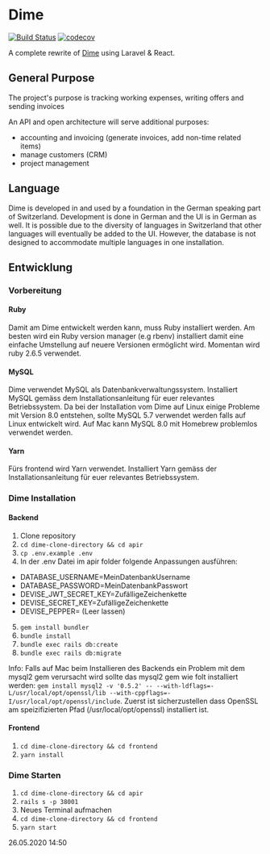# Dime
[![Build Status](https://semaphoreci.com/api/v1/stiftungswo/better-dime/branches/dev/badge.svg)](https://semaphoreci.com/stiftungswo/better-dime)
[![codecov](https://codecov.io/gh/stiftungswo/betterDime/branch/master/graph/badge.svg)](https://codecov.io/gh/stiftungswo/betterDime)

A complete rewrite of [Dime](https://github.com/stiftungswo/dime) using Laravel & React.

## General Purpose

The project's purpose is tracking working expenses, writing offers and sending invoices

An API and open architecture will serve additional purposes:

  * accounting and invoicing (generate invoices, add non-time related items)
  * manage customers (CRM)
  * project management
  
## Language

Dime is developed in and used by a foundation in the German speaking part of Switzerland. Development is done in German and the UI is in German as well. It is possible due to the diversity of languages in Switzerland that other languages will eventually be added to the UI. However, the database is not designed to accommodate multiple languages in one installation.


## Entwicklung
### Vorbereitung
#### Ruby
Damit am Dime entwickelt werden kann, muss Ruby installiert werden. Am besten wird ein Ruby version manager (e.g rbenv) installiert damit eine einfache Umstellung auf neuere Versionen ermöglicht wird. Momentan wird ruby 2.6.5 verwendet.
#### MySQL
Dime verwendet MySQL als Datenbankverwaltungssystem. Installiert MySQL gemäss dem Installationsanleitung für euer relevantes Betriebssystem. Da bei der Installation vom Dime auf Linux einige Probleme mit Version 8.0 entstehen, sollte MySQL 5.7 verwendet werden falls auf Linux entwickelt wird. Auf Mac kann MySQL 8.0 mit Homebrew problemlos verwendet werden.

#### Yarn
Fürs frontend wird Yarn verwendet. Installiert Yarn gemäss der Installationsanleitung für euer relevantes Betriebssystem.

### Dime Installation

#### Backend
1. Clone repository
2. ``cd dime-clone-directory && cd apir``
3. ``cp .env.example .env``
4. In der .env Datei im apir folder folgende Anpassungen ausführen:
 - DATABASE_USERNAME=MeinDatenbankUsername
 - DATABASE_PASSWORD=MeinDatenbankPasswort
 - DEVISE_JWT_SECRET_KEY=ZufälligeZeichenkette
 - DEVISE_SECRET_KEY=ZufälligeZeichenkette
 - DEVISE_PEPPER=         (Leer lassen)
5. ``gem install bundler``
6. ``bundle install``
7. ``bundle exec rails db:create``
8. ``bundle exec rails db:migrate``

Info: Falls auf Mac beim Installieren des Backends ein Problem mit dem mysql2 gem verursacht wird sollte das mysql2 gem wie folt installiert werden: ``gem install mysql2 -v '0.5.2' -- --with-ldflags=-L/usr/local/opt/openssl/lib --with-cppflags=-I/usr/local/opt/openssl/include``. Zuerst ist sicherzustellen dass OpenSSL am speizifizierten Pfad (/usr/local/opt/openssl) installiert ist.

#### Frontend
1. ``cd dime-clone-directory && cd frontend``
2. ``yarn install``

### Dime Starten

1. ``cd dime-clone-directory && cd apir``
2. ``rails s -p 38001``
3. Neues Terminal aufmachen
4. ``cd dime-clone-directory && cd frontend``
5. ``yarn start``

26.05.2020 14:50
